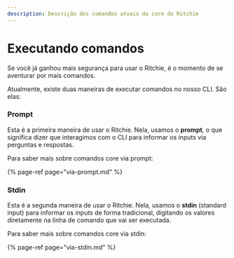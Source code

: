 ```yaml
---
description: Descrição dos comandos atuais do core do Ritchie
---
```


# Executando comandos

Se você já ganhou mais segurança para usar o Ritchie, é o momento de se aventurar por mais comandos. 

Atualmente, existe duas maneiras de executar comandos no nosso CLI. São elas: 

### **Prompt** 

Esta é a primeira maneira de usar o Ritchie. Nela, usamos o **prompt**, o que significa dizer que interagimos com o CLI para informar os inputs via perguntas e respostas.

Para saber mais sobre comandos core via prompt: 

{% page-ref page="via-prompt.md" %}



### Stdin 

Esta é a segunda maneira de usar o Ritchie. Nela, usamos o **stdin** \(standard input\) para informar os inputs de forma tradicional, digitando os valores diretamente na linha de comando que vai ser executada.

Para saber mais sobre comandos core via stdin: 

{% page-ref page="via-stdin.md" %}



